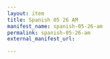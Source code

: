 ```yaml
---
layout: item
title: Spanish 05 26 AM
manifest_name: spanish-05-26-am
permalink: spanish-05-26-am
external_manifest_url: 

---
```

<!-- Add an essay or interpretive material below this line,
using HTML or markdown.  Do not modify this file above this line -->

